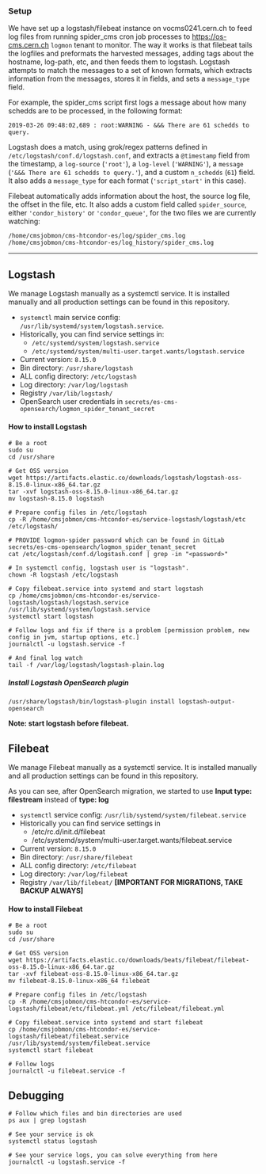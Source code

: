 ### Setup

We have set up a logstash/filebeat instance on vocms0241.cern.ch to feed log files from running spider_cms cron job processes to
https://os-cms.cern.ch `logmon` tenant to monitor. The way it works is that filebeat tails the logfiles and preformats the
harvested messages, adding tags about the hostname, log-path, etc, and then feeds them to logstash. Logstash attempts to
match the messages to a set of known formats, which extracts information from the messages, stores it in fields, and
sets a `message_type` field.

For example, the spider_cms script first logs a message about how many schedds are to be processed, in the following
format:

```
2019-03-26 09:48:02,689 : root:WARNING - &&& There are 61 schedds to query.
```

Logstash does a match, using grok/regex patterns defined in `/etc/logstash/conf.d/logstash.conf`, and extracts
a `@timestamp` field from the timestamp, a `log-source` (`'root'`), a `log-level` (`'WARNING'`),
a `message` (`'&&& There are 61 schedds to query.'`), and a custom `n_schedds` (`61`) field. It also adds
a `message_type` for each format (`'script_start'` in this case).

Filebeat automatically adds information about the host, the source log file, the offset in the file, etc. It also adds a
custom field called `spider_source`, either `'condor_history'` or `'condor_queue'`, for the two files we are currently
watching:

```
/home/cmsjobmon/cms-htcondor-es/log/spider_cms.log
/home/cmsjobmon/cms-htcondor-es/log_history/spider_cms.log
```

***

## Logstash

We manage Logstash manually as a systemctl service. It is installed manually and all production settings can be
found in this repository.

- `systemctl` main service config: `/usr/lib/systemd/system/logstash.service`.
- Historically, you can find service settings in:
    - `/etc/systemd/system/logstash.service`
    - `/etc/systemd/system/multi-user.target.wants/logstash.service`
- Current version: `8.15.0`
- Bin directory: `/usr/share/logstash`
- ALL config directory: `/etc/logstash`
- Log directory: `/var/log/logstash`
- Registry `/var/lib/logstash/`
- OpenSearch user credentials in `secrets/es-cms-opensearch/logmon_spider_tenant_secret`

#### How to install Logstash

```
# Be a root
sudo su
cd /usr/share

# Get OSS version
wget https://artifacts.elastic.co/downloads/logstash/logstash-oss-8.15.0-linux-x86_64.tar.gz
tar -xvf logstash-oss-8.15.0-linux-x86_64.tar.gz
mv logstash-8.15.0 logstash

# Prepare config files in /etc/logstash
cp -R /home/cmsjobmon/cms-htcondor-es/service-logstash/logstash/etc /etc/logstash/

# PROVIDE logmon-spider password which can be found in GitLab secrets/es-cms-opensearch/logmon_spider_tenant_secret
cat /etc/logstash/conf.d/logstash.conf | grep -in "<password>"

# In systemctl config, logstash user is "logstash".
chown -R logstash /etc/logstash

# Copy filebeat.service into systemd and start logstash
cp /home/cmsjobmon/cms-htcondor-es/service-logstash/logstash/logstash.service /usr/lib/systemd/system/logstash.service
systemctl start logstash

# Follow logs and fix if there is a problem [permission problem, new config in jvm, startup options, etc.]
journalctl -u logstash.service -f

# And final log watch
tail -f /var/log/logstash/logstash-plain.log

```

##### Install Logstash OpenSearch plugin

```
/usr/share/logstash/bin/logstash-plugin install logstash-output-opensearch
```

**Note: start logstash before filebeat.**

## Filebeat

We manage Filebeat manually as a systemctl service. It is installed manually and all production settings can be
found in this repository.

As you can see, after OpenSearch migration, we started to use  **Input type: filestream** instead of  **type: log**

- `systemctl` service config: `/usr/lib/systemd/system/filebeat.service` 
- Historically you can find service settings in
    - /etc/rc.d/init.d/filebeat
    - /etc/systemd/system/multi-user.target.wants/filebeat.service
- Current version: `8.15.0`
- Bin directory: `/usr/share/filebeat`
- ALL config directory: `/etc/filebeat`
- Log directory: `/var/log/filebeat`
- Registry `/var/lib/filebeat/` **[IMPORTANT FOR MIGRATIONS, TAKE BACKUP ALWAYS]**

#### How to install Filebeat

```
# Be a root
sudo su
cd /usr/share

# Get OSS version
wget https://artifacts.elastic.co/downloads/beats/filebeat/filebeat-oss-8.15.0-linux-x86_64.tar.gz
tar -xvf filebeat-oss-8.15.0-linux-x86_64.tar.gz
mv filebeat-8.15.0-linux-x86_64 filebeat

# Prepare config files in /etc/logstash
cp -R /home/cmsjobmon/cms-htcondor-es/service-logstash/filebeat/etc/filebeat.yml /etc/filebeat/filebeat.yml

# Copy filebeat.service into systemd and start filebeat
cp /home/cmsjobmon/cms-htcondor-es/service-logstash/filebeat/filebeat.service /usr/lib/systemd/system/filebeat.service
systemctl start filebeat

# Follow logs
journalctl -u filebeat.service -f
```

## Debugging

```
# Follow which files and bin directories are used
ps aux | grep logstash

# See your service is ok
systemctl status logstash

# See your service logs, you can solve everything from here
journalctl -u logstash.service -f

``` 
